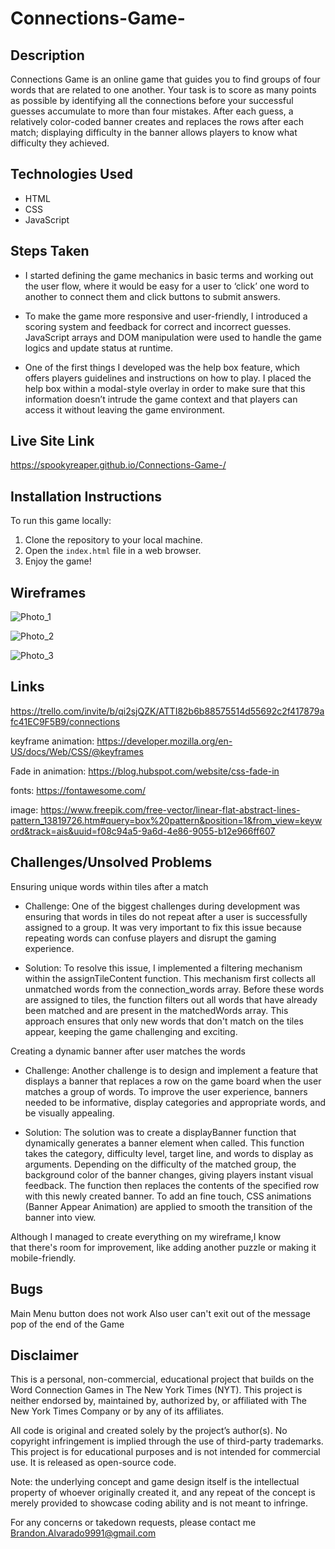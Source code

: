 # Connections-Game-

## Description

Connections Game is an online game that guides you to find groups of four words that are related to one another. Your task is to score as many points as possible by identifying all the connections before your successful guesses accumulate to more than four mistakes. After each guess, a relatively color-coded banner creates and replaces the rows after each match; displaying difficulty in the banner allows players to know what difficulty they achieved.

## Technologies Used

- HTML
- CSS
- JavaScript

## Steps Taken

- I started defining the game mechanics in basic terms and working out the user flow, where it would be easy for a user to ‘click’ one word to another to connect them and click buttons to submit answers.

- To make the game more responsive and user-friendly, I introduced a scoring system and feedback for correct and incorrect guesses. JavaScript arrays and DOM manipulation were used to handle the game logics and update status at runtime.

- One of the first things I developed was the help box feature, which offers players guidelines and instructions on how to play. I placed the help box within a modal-style overlay in order to make sure that this information doesn’t intrude the game context and that players can access it without leaving the game environment.

## Live Site Link

https://spookyreaper.github.io/Connections-Game-/

## Installation Instructions

To run this game locally:

1. Clone the repository to your local machine.
2. Open the `index.html` file in a web browser.
3. Enjoy the game!

## Wireframes

![Photo_1](/WireFrames/wireFrame_1.jpeg)

![Photo_2](/WireFrames/wireFrame_2.jpeg)

![Photo_3](/WireFrames/wireFrame_3.jpeg)


## Links 

https://trello.com/invite/b/qi2sjQZK/ATTI82b6b88575514d55692c2f417879afc41EC9F5B9/connections

keyframe animation: https://developer.mozilla.org/en-US/docs/Web/CSS/@keyframes

Fade in animation: https://blog.hubspot.com/website/css-fade-in

fonts: https://fontawesome.com/

image: https://www.freepik.com/free-vector/linear-flat-abstract-lines-pattern_13819726.htm#query=box%20pattern&position=1&from_view=keyword&track=ais&uuid=f08c94a5-9a6d-4e86-9055-b12e966ff607


## Challenges/Unsolved Problems

Ensuring unique words within tiles after a match

- Challenge: One of the biggest challenges  during  development was ensuring that words in tiles do not repeat after a user is successfully assigned to a group.
It was very important to fix this issue  because repeating words can confuse players and disrupt the gaming experience.

- Solution: To resolve this issue, I implemented a filtering mechanism within the assignTileContent function.
This mechanism first collects all unmatched words from the connection_words array.
Before these words are assigned to  tiles, the function filters out all words that have already been matched and are present in the matchedWords array.
This approach ensures that only new words that don't match on the tiles appear, keeping the game challenging and exciting.

Creating a dynamic banner after user matches the words 

- Challenge: Another challenge is to design and implement a feature  that displays a banner that replaces a row on the game board when the user  matches a group of words. To improve the user experience, banners needed to be informative, display categories and appropriate words, and be visually appealing.

- Solution: The solution was to create a displayBanner function that dynamically generates a banner element when called.
This function takes the category, difficulty level, target line, and  words to display as arguments.
 Depending on the difficulty  of the matched group, the  background color of the banner changes, giving players instant visual feedback.
The function then replaces the contents of the specified row with this newly created banner.
To add an fine touch, CSS animations (Banner Appear Animation) are applied to smooth the transition of the banner  into view.


Although I managed to create everything on my wireframe,I know that there's room for improvement, like adding another puzzle or making it mobile-friendly.


## Bugs

Main Menu button does not work
Also user can't exit out of the message pop of the end of the Game

## Disclaimer

This is a personal, non-commercial, educational project that builds on the Word Connection Games in The New York Times (NYT). This project is neither endorsed by, maintained by, authorized by, or affiliated with The New York Times Company or by any of its affiliates.

All code is original and created solely by the project’s author(s). No copyright infringement is implied through the use of third-party trademarks. This project is for educational purposes and is not intended for commercial use. It is released as open-source code.

Note: the underlying concept and game design itself is the intellectual property of whoever originally created it, and any repeat of the concept is merely provided to showcase coding ability and is not meant to infringe.

For any concerns or takedown requests, please contact me Brandon.Alvarado9991@gmail.com




